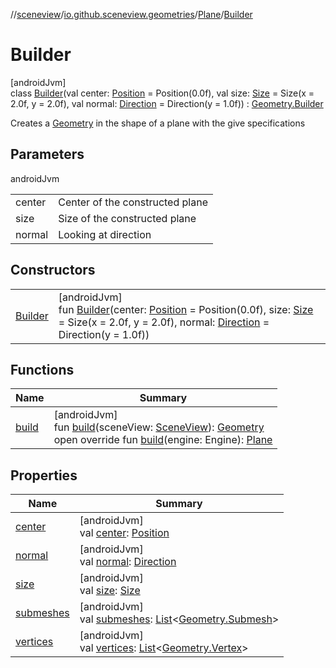 //[sceneview](../../../../index.md)/[io.github.sceneview.geometries](../../index.md)/[Plane](../index.md)/[Builder](index.md)

# Builder

[androidJvm]\
class [Builder](index.md)(val center: [Position](../../../io.github.sceneview.math/index.md#945960193%2FClasslikes%2F-1571379623) = Position(0.0f), val size: [Size](../../../io.github.sceneview.math/index.md#1872733609%2FClasslikes%2F-1571379623) = Size(x = 2.0f, y = 2.0f), val normal: [Direction](../../../io.github.sceneview.math/index.md#1758682841%2FClasslikes%2F-1571379623) = Direction(y = 1.0f)) : [Geometry.Builder](../../-geometry/-builder/index.md)

Creates a [Geometry](../../-geometry/index.md) in the shape of a plane with the give specifications

## Parameters

androidJvm

| | |
|---|---|
| center | Center of the constructed plane |
| size | Size of the constructed plane |
| normal | Looking at direction |

## Constructors

| | |
|---|---|
| [Builder](-builder.md) | [androidJvm]<br>fun [Builder](-builder.md)(center: [Position](../../../io.github.sceneview.math/index.md#945960193%2FClasslikes%2F-1571379623) = Position(0.0f), size: [Size](../../../io.github.sceneview.math/index.md#1872733609%2FClasslikes%2F-1571379623) = Size(x = 2.0f, y = 2.0f), normal: [Direction](../../../io.github.sceneview.math/index.md#1758682841%2FClasslikes%2F-1571379623) = Direction(y = 1.0f)) |

## Functions

| Name | Summary |
|---|---|
| [build](../../-geometry/-builder/build.md) | [androidJvm]<br>fun [build](../../-geometry/-builder/build.md)(sceneView: [SceneView](../../../io.github.sceneview/-scene-view/index.md)): [Geometry](../../-geometry/index.md)<br>open override fun [build](build.md)(engine: Engine): [Plane](../index.md) |

## Properties

| Name | Summary |
|---|---|
| [center](center.md) | [androidJvm]<br>val [center](center.md): [Position](../../../io.github.sceneview.math/index.md#945960193%2FClasslikes%2F-1571379623) |
| [normal](normal.md) | [androidJvm]<br>val [normal](normal.md): [Direction](../../../io.github.sceneview.math/index.md#1758682841%2FClasslikes%2F-1571379623) |
| [size](size.md) | [androidJvm]<br>val [size](size.md): [Size](../../../io.github.sceneview.math/index.md#1872733609%2FClasslikes%2F-1571379623) |
| [submeshes](../../-geometry/-builder/submeshes.md) | [androidJvm]<br>val [submeshes](../../-geometry/-builder/submeshes.md): [List](https://kotlinlang.org/api/latest/jvm/stdlib/kotlin.collections/-list/index.html)&lt;[Geometry.Submesh](../../-geometry/-submesh/index.md)&gt; |
| [vertices](../../-geometry/-builder/vertices.md) | [androidJvm]<br>val [vertices](../../-geometry/-builder/vertices.md): [List](https://kotlinlang.org/api/latest/jvm/stdlib/kotlin.collections/-list/index.html)&lt;[Geometry.Vertex](../../-geometry/-vertex/index.md)&gt; |
